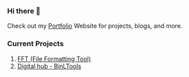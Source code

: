 ### Hi there 👋

Check out my [Portfolio](https://www.binLtools.com/about_me) Website for projects, blogs, and more.

### Current Projects
1. [FFT (File Formatting Tool)](https://www.binltools.com/article/documentation/fft)
2. [Digital hub - BinLTools](https://www.binLtools.com)
